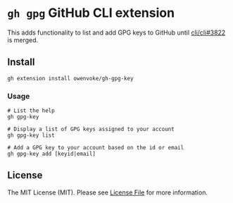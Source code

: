 # `gh gpg` GitHub CLI extension

This adds functionality to list and add GPG keys to GitHub until [cli/cli#3822](https://github.com/cli/cli/pull/3822) is merged.

## Install

```shell
gh extension install owenvoke/gh-gpg-key
```

### Usage

```shell
# List the help
gh gpg-key

# Display a list of GPG keys assigned to your account
gh gpg-key list

# Add a GPG key to your account based on the id or email
gh gpg-key add [keyid|email]
```

## License

The MIT License (MIT). Please see [License File](LICENSE.md) for more information.
